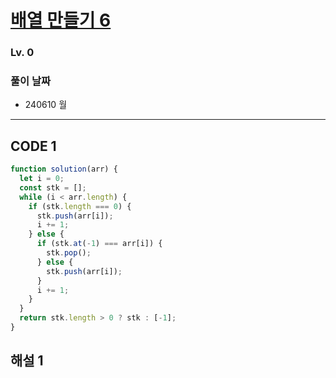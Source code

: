 # [배열 만들기 6](https://school.programmers.co.kr/learn/courses/30/lessons/181859)

### Lv. 0

### 풀이 날짜

- 240610 월

---

## CODE 1

```javascript
function solution(arr) {
  let i = 0;
  const stk = [];
  while (i < arr.length) {
    if (stk.length === 0) {
      stk.push(arr[i]);
      i += 1;
    } else {
      if (stk.at(-1) === arr[i]) {
        stk.pop();
      } else {
        stk.push(arr[i]);
      }
      i += 1;
    }
  }
  return stk.length > 0 ? stk : [-1];
}
```

## 해설 1
